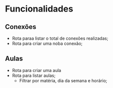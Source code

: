 # Funcionalidades

## Conexões 

- Rota paraa listar o total de conexões realizadas;
- Rota para criar uma noba conexão;

## Aulas

- Rota para criar uma aula
- Rota para listar aulas;
    - Filtrar por matéria, dia da semana e horário;